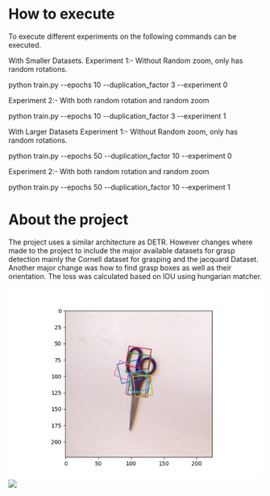 # How to execute
To execute different experiments on the following commands
can be executed.

With Smaller Datasets.
Experiment 1:-
Without Random zoom, only has random rotations.

python train.py --epochs 10 --duplication_factor 3 --experiment 0

Experiment 2:-
With both random rotation and random zoom 

python train.py --epochs 10 --duplication_factor 3 --experiment 1

With Larger Datasets
Experiment 1:-
Without Random zoom, only has random rotations.

python train.py --epochs 50 --duplication_factor 10 --experiment 0

Experiment 2:-
With both random rotation and random zoom 

python train.py --epochs 50 --duplication_factor 10 --experiment 1



# About the project

The project uses a similar architecture as DETR. However changes where made to the project to include the major available datasets for grasp detection mainly the Cornell dataset for grasping and the jacquard Dataset. Another major change was how to find grasp boxes as well as their orientation. The loss was calculated based on IOU using hungarian matcher.

![](./tensor([150]).png)
![](./figures/img_3dbbox_000134.png)



